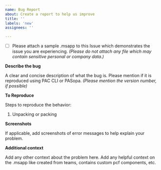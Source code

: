 ```yaml
---
name: Bug Report
about: Create a report to help us improve
title: ''
labels: 'new'
assignees: ''

---
```


- [ ] Please attach a sample .msapp to this Issue which demonstrates the issue you are experiencing. *(Please do not attach any file which may contain sensitive personal or company data.)*

**Describe the bug**

A clear and concise description of what the bug is.
Please mention if it is reproduced using PAC CLI or PASopa. *(Please mention the version number, if possible)*

**To Reproduce**

Steps to reproduce the behavior:
1. Unpacking or packing 

**Screenshots**

If applicable, add screenshots of error messages to help explain your problem.

**Additional context**

Add any other context about the problem here.
Add any helpful context on the .msapp like created from teams, contains custom pcf components, etc.
